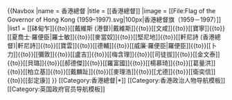 {{Navbox
|name = 香港總督
|title = [[香港總督]] 
|image = [[File:Flag of the Governor of Hong Kong (1959–1997).svg|100px|香港總督旗（1959－1997）]]
|list1 = [[砵甸乍]]{{to}}[[戴維斯 (港督)|戴維斯]]{{to}}[[文咸]]{{to}}[[寶寧]]{{to}}[[夏喬士·羅便臣|羅士敏]]{{to}}[[麥當奴]]{{to}}[[堅尼地]]{{to}}[[軒尼詩 (香港總督)|軒尼詩]]{{to}}[[寶雲]]{{to}}[[德輔]]{{to}}[[威廉·羅便臣|羅便臣]]{{to}}[[卜力]]{{to}}[[彌敦]]{{to}}[[盧吉]]{{to}}[[梅含理]]{{to}}[[司徒拔]]{{to}}[[金文泰]]{{to}}[[貝璐]]{{to}}[[郝德傑]]{{to}}[[羅富國]]{{to}}[[楊慕琦]]{{to}}[[葛量洪]]{{to}}[[柏立基]]{{to}}[[戴麟趾]]{{to}}[[麥理浩]]{{to}}[[尤德]]{{to}}[[衛奕信]]{{to}}[[彭定康]]
}}<noinclude>
[[Category:香港總督|*]]
[[Category:香港政治人物导航模板]]
[[Category:英国政府官员导航模板]]
</noinclude>